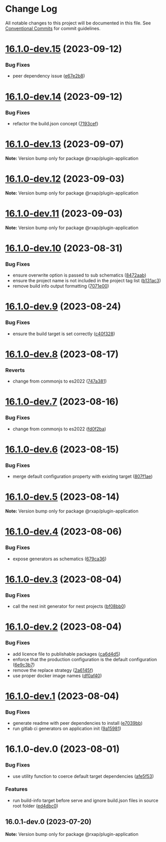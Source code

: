 # Change Log

All notable changes to this project will be documented in this file.
See [Conventional Commits](https://conventionalcommits.org) for commit guidelines.

# [16.1.0-dev.15](https://gitlab.com/rxap/packages/compare/@rxap/plugin-application@16.1.0-dev.14...@rxap/plugin-application@16.1.0-dev.15) (2023-09-12)

### Bug Fixes

- peer dependency issue ([e67e2b8](https://gitlab.com/rxap/packages/commit/e67e2b8eb884b598536d16c2c544a9ad9be5b53e))

# [16.1.0-dev.14](https://gitlab.com/rxap/packages/compare/@rxap/plugin-application@16.1.0-dev.13...@rxap/plugin-application@16.1.0-dev.14) (2023-09-12)

### Bug Fixes

- refactor the build.json concept ([7193cef](https://gitlab.com/rxap/packages/commit/7193cef9ffe76efdfedcd6e6d82e947c1be9c15b))

# [16.1.0-dev.13](https://gitlab.com/rxap/packages/compare/@rxap/plugin-application@16.1.0-dev.12...@rxap/plugin-application@16.1.0-dev.13) (2023-09-07)

**Note:** Version bump only for package @rxap/plugin-application

# [16.1.0-dev.12](https://gitlab.com/rxap/packages/compare/@rxap/plugin-application@16.1.0-dev.11...@rxap/plugin-application@16.1.0-dev.12) (2023-09-03)

**Note:** Version bump only for package @rxap/plugin-application

# [16.1.0-dev.11](https://gitlab.com/rxap/packages/compare/@rxap/plugin-application@16.1.0-dev.10...@rxap/plugin-application@16.1.0-dev.11) (2023-09-03)

**Note:** Version bump only for package @rxap/plugin-application

# [16.1.0-dev.10](https://gitlab.com/rxap/packages/compare/@rxap/plugin-application@16.1.0-dev.9...@rxap/plugin-application@16.1.0-dev.10) (2023-08-31)

### Bug Fixes

- ensure overwrite option is passed to sub schematics ([8472aab](https://gitlab.com/rxap/packages/commit/8472aab8814227c851fab9ae4c1b9ec3019d6f4e))
- ensure the project name is not included in the project tag list ([b131ac3](https://gitlab.com/rxap/packages/commit/b131ac3bd92b3b8799d62f15bbd30a1997d7c753))
- remove build info output formatting ([7071e00](https://gitlab.com/rxap/packages/commit/7071e00d5c8bf4ab15797718d32a97cc8e1c182f))

# [16.1.0-dev.9](https://gitlab.com/rxap/packages/compare/@rxap/plugin-application@16.1.0-dev.8...@rxap/plugin-application@16.1.0-dev.9) (2023-08-24)

### Bug Fixes

- ensure the build target is set correctly ([c40f328](https://gitlab.com/rxap/packages/commit/c40f328c35743b3309c593b28d7acf94b519c1fa))

# [16.1.0-dev.8](https://gitlab.com/rxap/packages/compare/@rxap/plugin-application@16.1.0-dev.7...@rxap/plugin-application@16.1.0-dev.8) (2023-08-17)

### Reverts

- change from commonjs to es2022 ([747a381](https://gitlab.com/rxap/packages/commit/747a381a090f0a276cf363da61bb19ed0c9cb5b7))

# [16.1.0-dev.7](https://gitlab.com/rxap/packages/compare/@rxap/plugin-application@16.1.0-dev.6...@rxap/plugin-application@16.1.0-dev.7) (2023-08-16)

### Bug Fixes

- change from commonjs to es2022 ([fd0f2ba](https://gitlab.com/rxap/packages/commit/fd0f2bae24eae7c854e96f630076cd5598c30be6))

# [16.1.0-dev.6](https://gitlab.com/rxap/packages/compare/@rxap/plugin-application@16.1.0-dev.5...@rxap/plugin-application@16.1.0-dev.6) (2023-08-15)

### Bug Fixes

- merge default configuration property with existing target ([807f1ae](https://gitlab.com/rxap/packages/commit/807f1aea4167d5a1ae11d60b7daaea1771ffc3bb))

# [16.1.0-dev.5](https://gitlab.com/rxap/packages/compare/@rxap/plugin-application@16.1.0-dev.4...@rxap/plugin-application@16.1.0-dev.5) (2023-08-14)

**Note:** Version bump only for package @rxap/plugin-application

# [16.1.0-dev.4](https://gitlab.com/rxap/packages/compare/@rxap/plugin-application@16.1.0-dev.3...@rxap/plugin-application@16.1.0-dev.4) (2023-08-06)

### Bug Fixes

- expose generators as schematics ([679ca36](https://gitlab.com/rxap/packages/commit/679ca36d3712a11e4dc838762bca2f7c471e1e04))

# [16.1.0-dev.3](https://gitlab.com/rxap/packages/compare/@rxap/plugin-application@16.1.0-dev.2...@rxap/plugin-application@16.1.0-dev.3) (2023-08-04)

### Bug Fixes

- call the nest init generator for nest projects ([bf08bb0](https://gitlab.com/rxap/packages/commit/bf08bb022dc064c7c5d84c890b5e422a196cea7d))

# [16.1.0-dev.2](https://gitlab.com/rxap/packages/compare/@rxap/plugin-application@16.1.0-dev.1...@rxap/plugin-application@16.1.0-dev.2) (2023-08-04)

### Bug Fixes

- add licence file to publishable packages ([ca6d4d5](https://gitlab.com/rxap/packages/commit/ca6d4d509a743b89bad5ed7ae935d3007231705a))
- enforce that the production configuration is the default configuration ([6e9c3b7](https://gitlab.com/rxap/packages/commit/6e9c3b7a58e92bcb5a1b9b772a34153b44acc8f9))
- remove the replace strategy ([2a6145f](https://gitlab.com/rxap/packages/commit/2a6145f5bc38300d9a7f1e818eb5c900e1e502dc))
- use proper docker image names ([df0af40](https://gitlab.com/rxap/packages/commit/df0af40b831b38d5eff1b22c8494961dd76278a1))

# [16.1.0-dev.1](https://gitlab.com/rxap/packages/compare/@rxap/plugin-application@16.1.0-dev.0...@rxap/plugin-application@16.1.0-dev.1) (2023-08-04)

### Bug Fixes

- generate readme with peer dependencies to install ([e7039bb](https://gitlab.com/rxap/packages/commit/e7039bb5e86ffeadfe7cc92d5fc71d32f8efb4fb))
- run gitlab ci generators on application init ([9a15981](https://gitlab.com/rxap/packages/commit/9a15981fd5b573db47259014b2582373867179f2))

# 16.1.0-dev.0 (2023-08-01)

### Bug Fixes

- use utility function to coerce default target dependencies ([afe5f53](https://gitlab.com/rxap/packages/commit/afe5f535383aab813dcaa88e5b25da874d190c12))

### Features

- run build-info target before serve and ignore build.json files in source root folder ([ed4dbc0](https://gitlab.com/rxap/packages/commit/ed4dbc059db077d262da457f4c4dce793574c60d))

## 16.0.1-dev.0 (2023-07-20)

**Note:** Version bump only for package @rxap/plugin-application
